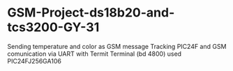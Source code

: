 # GSM-Project-ds18b20-and-tcs3200-GY-31
Sending temperature and color as GSM message
Tracking PIC24F and GSM comunication via UART with Termit Terminal (bd 4800)
used PIC24FJ256GA106
